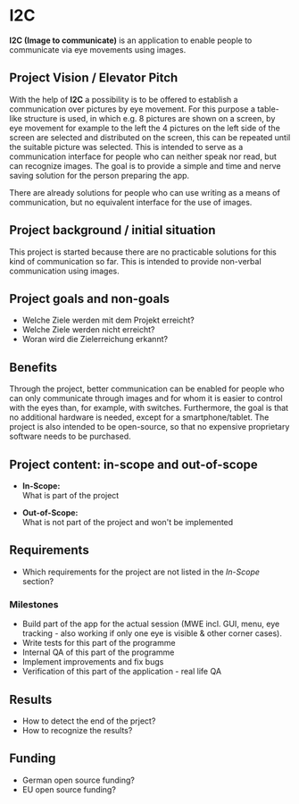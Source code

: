 # I2C

**I2C (Image to communicate)** is an application to enable people to communicate
via eye movements using images.

## Project Vision / Elevator Pitch

With the help of **I2C** a possibility is to be offered to establish a
communication over pictures by eye movement. For this purpose a table-like
structure is used, in which e.g. 8 pictures are shown on a screen, by eye
movement for example to the left the 4 pictures on the left side of the screen
are selected and distributed on the screen, this can be repeated until the
suitable picture was selected. This is intended to serve as a communication
interface for people who can neither speak nor read, but can recognize images.
The goal is to provide a simple and time and nerve saving solution for the
person preparing the app.

There are already solutions for people who can use writing as a means of
communication, but no equivalent interface for the use of images.

## Project background / initial situation
    
This project is started because there are no practicable solutions for this kind
of communication so far. This is intended to provide non-verbal communication 
using images.

## Project goals and non-goals

- Welche Ziele werden mit dem Projekt erreicht?
- Welche Ziele werden nicht erreicht?
- Woran wird die Zielerreichung erkannt?

## Benefits

Through the project, better communication can be enabled for people who can only
communicate through images and for whom it is easier to control with the eyes
than, for example, with switches. Furthermore, the goal is that no additional
hardware is needed, except for a smartphone/tablet. The project is also intended
to be open-source, so that no expensive proprietary software needs to be
purchased.

## Project content: in-scope and out-of-scope

- **In-Scope:**\
  What is part of the project

- **Out-of-Scope:**\
  What is not part of the project and won't be implemented

## Requirements

- Which requirements for the project are not listed in the *In-Scope* section?

### Milestones

* Build part of the app for the actual session (MWE incl. GUI, menu, eye tracking - also working if only one eye is visible & other corner cases).
* Write tests for this part of the programme
* Internal QA of this part of the programme
* Implement improvements and fix bugs
* Verification of this part of the application - real life QA

## Results

- How to detect the end of the prject?
- How to recognize the results?

## Funding

- German open source funding?
- EU open source funding?
